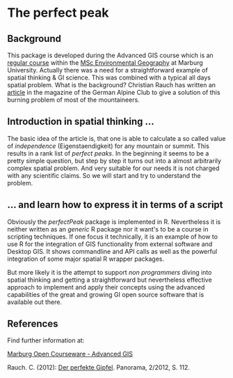 # The perfect peak

## Background
This package is developed during the Advanced GIS course which is an [regular course](http://moc.environmentalinformatics-marburg.de/doku.php?id=start) within the [MSc Environmental Geography](http://www.uni-marburg.de/fb19/studium/studiengaenge/msc-environmentalgeography/index_html) at Marburg University. Actually there was a need for a straightforward example of spatial thinking & GI science. This was combined with a typical  all days spatial problem. What is the background? Christian Rauch has written an [article](http://www.alpenverein.de/dav-services/panorama-magazin/dominanz-prominenz-eigenstaendigkeit-eines-berges_aid_11186.html) in the magazine of the German Alpine Club  to give a solution of this burning problem of most of the mountaineers.

## Introduction in spatial thinking ...
The basic idea of the article is, that one is able to calculate a so called value of *independence*  (Eigenstaendigkeit) for any mountain or summit. This results in a rank list of *perfect peaks*. In the beginning it seems to be a pretty simple question, but step by step it turns out into a almost arbitrarily complex spatial problem. And very suitable for our needs it is not charged with any scientific claims. So we will start and try to understand the problem.

## ... and learn how to express it in terms of a script 
Obviously the *perfectPeak* package is implemented in R. Nevertheless it is neither written as an *generic* R package nor it want's to be a course in scripting techniques. If one focus it technically, it is an example of how to use R for the integration of GIS functionality from external software and Desktop GIS. It shows commandline and API calls as well as the powerful integration of some major spatial R wrapper packages. 

But more likely it is the attempt to support *non programmers* diving into spatial thinking and getting a straightforward but nevertheless effective approach to implement and apply their concepts using the advanced capabilities of the great and growing GI open source software that is available out there. 

## References
Find further information at:

[Marburg Open Courseware - Advanced GIS](http://moc.environmentalinformatics-marburg.de/doku.php?id=courses:msc:advanced-gis:description)

Rauch. C. (2012): [Der perfekte Gipfel](http://www.alpenverein.de/dav-services/panorama-magazin/dominanz-prominenz-eigenstaendigkeit-eines-berges_aid_11186.html).  Panorama, 2/2012, S. 112.

